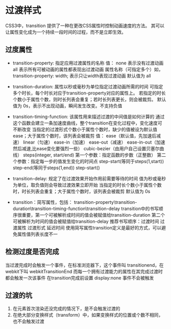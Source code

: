 # 过渡样式

CSS3中，transition 提供了一种在更改CSS属性时控制动画速度的方法。
其可以让属性变化成为一个持续一段时间的过程，而不是立即生效。

## 过度属性

- transition-property: 指定应用过渡属性的名称
值：
none 表示没有过渡动画
all 表示所有可被动画的属性都表现出过渡动画
属性名称（可指定多个）如，transition-property: width; 表示只让width表现过渡动画
默认值为 all

- transition-duration: 属性以秒或毫秒为单位指定过渡动画所需的时间
可指定多个时长，每个时长对应于transition-property对应的属性上。
若指定的时长个数小于属性个数，则时长列表会重复；若时长列表更长，则会被裁剪。
默认值为 0s，表示不出现动画，瞬间发生改变。不支持负值

- transition-timing-function: 该属性用来描述过渡的中间值是如何计算的
通过这个函数会建立一条加速度曲线，整个transition在变化过程中，变化速度可不断改变
当指定的过渡形式个数小于属性个数时，缺少的值被设为默认值ease；大于属性个数时，该列表会被裁剪
值：
ease（默认值，先加速后减速）
linear（匀速）
ease-in（加速）
ease-out（减速）
ease-in-out（加速然后减速,比ease变化要强烈一些）
cubic-bezier（由用户自己设置贝塞尔曲线）
steps(integer, start/end)  第一个参数：指定函数的步数（正整数） 第二个参数：指定每一步的值发生变化的时间点
step-start(等同于steps(1,start))
step-end(等同于steps(1,end))
step-start()

- transition-delay: 规定了在过渡效果开始作用前需要等待的时间
值为秒或毫秒为单位，取负值则会导致过渡效果立即开始
当指定的时长个数小于属性个数时，时长列表会重复；大于属性个数时，该列表会被裁剪
默认值为 0s

- transition：简写属性，包括：
transition-property\transition-duration\transition-timing-function\transition-delay
transition中的书写顺序很重要，第一个可被解析成时间的值会被赋值给transition-duration
第二个可被解析为时间的值会被赋值给transition-delay
推荐书写顺序：过渡时间 过渡属性 过渡形式 延迟时间
使用简写属性transition定义是最好的方式，可以避免属性值列表长度不一

## 检测过度是否完成

当过渡完成时会触发一个事件，在标准浏览器下，这个事件叫 transitionend，在webkit下叫 webkitTransitionEnd
而每一个拥有过渡能力的属性在其完成过渡时都会触发一次该事件
在transition完成前设置 display:none 事件不会被触发

## 过渡的坑

1. 在元素首次渲染还没完成的情况下，是不会触发过渡的
2. 在绝大部分变换样式（transform）中，如果变换样式的位置或个数不相同，也不会触发过渡
